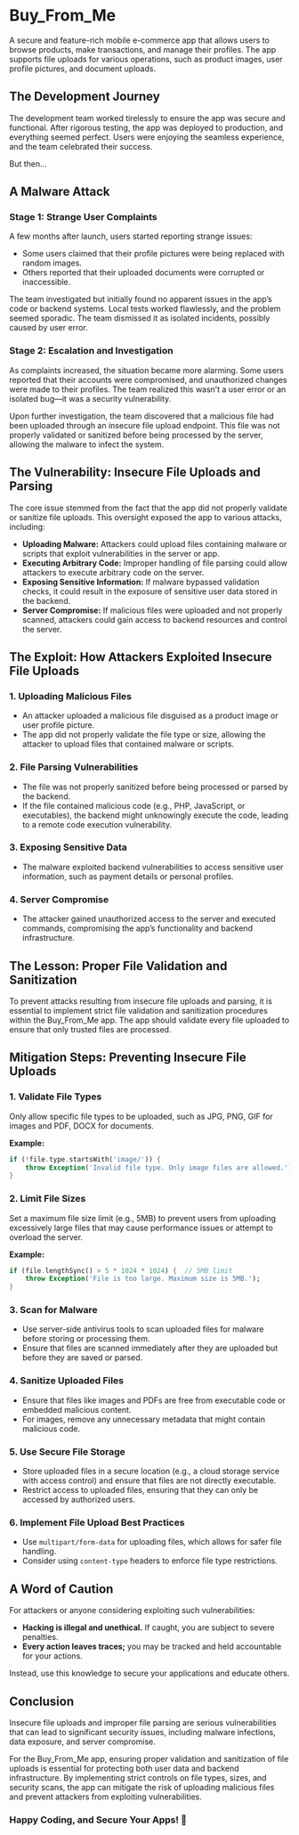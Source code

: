 # Buy_From_Me

A secure and feature-rich mobile e-commerce app that allows users to browse products, make transactions, and manage their profiles. The app supports file uploads for various operations, such as product images, user profile pictures, and document uploads.

## The Development Journey

The development team worked tirelessly to ensure the app was secure and functional. After rigorous testing, the app was deployed to production, and everything seemed perfect. Users were enjoying the seamless experience, and the team celebrated their success.

But then...

## A Malware Attack

### Stage 1: Strange User Complaints

A few months after launch, users started reporting strange issues:

- Some users claimed that their profile pictures were being replaced with random images.
- Others reported that their uploaded documents were corrupted or inaccessible.

The team investigated but initially found no apparent issues in the app’s code or backend systems. Local tests worked flawlessly, and the problem seemed sporadic. The team dismissed it as isolated incidents, possibly caused by user error.

### Stage 2: Escalation and Investigation

As complaints increased, the situation became more alarming. Some users reported that their accounts were compromised, and unauthorized changes were made to their profiles. The team realized this wasn’t a user error or an isolated bug—it was a security vulnerability.

Upon further investigation, the team discovered that a malicious file had been uploaded through an insecure file upload endpoint. This file was not properly validated or sanitized before being processed by the server, allowing the malware to infect the system.

## The Vulnerability: Insecure File Uploads and Parsing

The core issue stemmed from the fact that the app did not properly validate or sanitize file uploads. This oversight exposed the app to various attacks, including:

- **Uploading Malware:** Attackers could upload files containing malware or scripts that exploit vulnerabilities in the server or app.
- **Executing Arbitrary Code:** Improper handling of file parsing could allow attackers to execute arbitrary code on the server.
- **Exposing Sensitive Information:** If malware bypassed validation checks, it could result in the exposure of sensitive user data stored in the backend.
- **Server Compromise:** If malicious files were uploaded and not properly scanned, attackers could gain access to backend resources and control the server.

## The Exploit: How Attackers Exploited Insecure File Uploads

### 1. Uploading Malicious Files

- An attacker uploaded a malicious file disguised as a product image or user profile picture.
- The app did not properly validate the file type or size, allowing the attacker to upload files that contained malware or scripts.

### 2. File Parsing Vulnerabilities

- The file was not properly sanitized before being processed or parsed by the backend.
- If the file contained malicious code (e.g., PHP, JavaScript, or executables), the backend might unknowingly execute the code, leading to a remote code execution vulnerability.

### 3. Exposing Sensitive Data

- The malware exploited backend vulnerabilities to access sensitive user information, such as payment details or personal profiles.

### 4. Server Compromise

- The attacker gained unauthorized access to the server and executed commands, compromising the app’s functionality and backend infrastructure.

## The Lesson: Proper File Validation and Sanitization

To prevent attacks resulting from insecure file uploads and parsing, it is essential to implement strict file validation and sanitization procedures within the Buy_From_Me app. The app should validate every file uploaded to ensure that only trusted files are processed.

## Mitigation Steps: Preventing Insecure File Uploads

### 1. Validate File Types

Only allow specific file types to be uploaded, such as JPG, PNG, GIF for images and PDF, DOCX for documents.

**Example:**

```dart
if (!file.type.startsWith('image/')) {
    throw Exception('Invalid file type. Only image files are allowed.');
}
```

### 2. Limit File Sizes

Set a maximum file size limit (e.g., 5MB) to prevent users from uploading excessively large files that may cause performance issues or attempt to overload the server.

**Example:**

```dart
if (file.lengthSync() > 5 * 1024 * 1024) {  // 5MB limit
    throw Exception('File is too large. Maximum size is 5MB.');
}
```

### 3. Scan for Malware

- Use server-side antivirus tools to scan uploaded files for malware before storing or processing them.
- Ensure that files are scanned immediately after they are uploaded but before they are saved or parsed.

### 4. Sanitize Uploaded Files

- Ensure that files like images and PDFs are free from executable code or embedded malicious content.
- For images, remove any unnecessary metadata that might contain malicious code.

### 5. Use Secure File Storage

- Store uploaded files in a secure location (e.g., a cloud storage service with access control) and ensure that files are not directly executable.
- Restrict access to uploaded files, ensuring that they can only be accessed by authorized users.

### 6. Implement File Upload Best Practices

- Use `multipart/form-data` for uploading files, which allows for safer file handling.
- Consider using `content-type` headers to enforce file type restrictions.

## A Word of Caution

For attackers or anyone considering exploiting such vulnerabilities:

- **Hacking is illegal and unethical.** If caught, you are subject to severe penalties.
- **Every action leaves traces;** you may be tracked and held accountable for your actions.

Instead, use this knowledge to secure your applications and educate others.

## Conclusion

Insecure file uploads and improper file parsing are serious vulnerabilities that can lead to significant security issues, including malware infections, data exposure, and server compromise.

For the Buy_From_Me app, ensuring proper validation and sanitization of file uploads is essential for protecting both user data and backend infrastructure. By implementing strict controls on file types, sizes, and security scans, the app can mitigate the risk of uploading malicious files and prevent attackers from exploiting vulnerabilities.

### Happy Coding, and Secure Your Apps! 🚀

